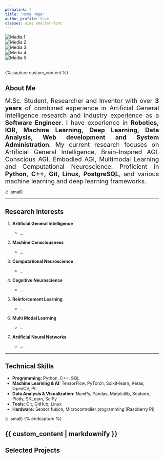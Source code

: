 ```yaml
---
permalink: /
title: "Home Page"
author_profile: true
classes: wide smaller-font
---
```


<!-- Swiper Slider Bar -->
<div class="swiper mySwiper" style="margin-bottom: 2rem;">
  <div class="swiper-wrapper">
    <div class="swiper-slide"><img src="/images/1_500x712.jpg" alt="Media 1"></div>
    <div class="swiper-slide"><img src="/images/3_500x717.jpg" alt="Media 2"></div>
    <div class="swiper-slide"><img src="/images/4_547x500.jpg" alt="Media 3"></div>
    <div class="swiper-slide"><img src="/images/5_689x500.jpg" alt="Media 4"></div>
    <div class="swiper-slide"><img src="/images/7_500x719.jpg" alt="Media 5"></div>
  </div>
  <!-- Add Pagination -->
  <div class="swiper-pagination"></div>
  <!-- Add Navigation -->
  <div class="swiper-button-next"></div>
  <div class="swiper-button-prev"></div>
</div>

{% capture custom_content %}
## About Me
<div style="text-align: justify; font-size: 20px;">
M.Sc. Student, Researcher and Inventor with over <strong>3 years</strong> of combined experience in Artificial General Intelligence research and industry experience as a <strong>Software Engineer</strong>. I have experience in <strong>Robotics, IOR, Machine Learning, Deep Learning, Data Analysis, Web development and System Administration</strong>. My current research focuses on Artificial General Intelligence, Brain-Inspired AGI, Conscious AGI, Embodied AGI, Multimodal Learning and Computational Neuroscience. Proficient in <strong>Python, C++, Git, Linux, PostgreSQL</strong>, and various machine learning and deep learning frameworks.
</div>


{: .small}

---
## Research Interests

1. **Artificial General Intelligence**
   - ...

2. **Machine Consciousness**
   - ...

3. **Computational Neuroscience**
   - ...

4. **Cognitive Neuroscience**
   - ...

5. **Reinforcement Learning**
   - ...

6. **Multi Modal Learning**
   - ...
  
7. **Artificial Neural Networks**
   - ...

---
## Technical Skills
- **Programming:** Python, C++, SQL
- **Machine Learning & AI:** TensorFlow, PyTorch, Scikit-learn, Keras, OpenCV, PIL
- **Data Analysis & Visualization:** NumPy, Pandas, Matplotlib, Seaborn, Plotly, SKLearn, SciPy
- **Tools:** Git, GitHub, Linux
- **Hardware:** Sensor fusion, Microcontroller programming (Raspberry Pi)

{: .small}
{% endcapture %}

{{ custom_content | markdownify }}
 ---

## Selected Projects 
